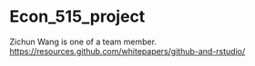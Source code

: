 # Econ_515_project
Zichun Wang is one of a team member. 
https://resources.github.com/whitepapers/github-and-rstudio/

